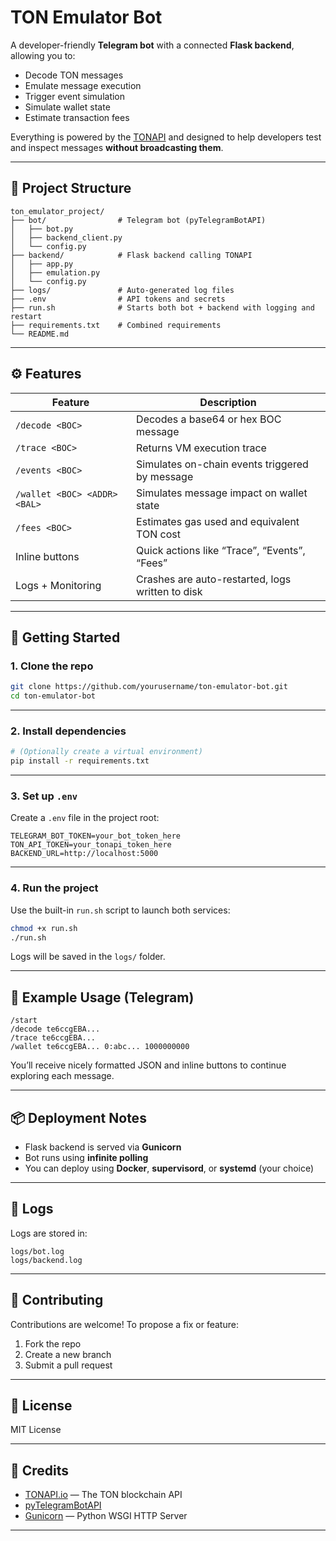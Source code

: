 # TON Emulator Bot

A developer-friendly **Telegram bot** with a connected **Flask backend**, allowing you to:

* Decode TON messages
* Emulate message execution
* Trigger event simulation
* Simulate wallet state
* Estimate transaction fees

Everything is powered by the [TONAPI](https://tonapi.io/) and designed to help developers test and inspect messages **without broadcasting them**.

---

## 📁 Project Structure

```
ton_emulator_project/
├── bot/                # Telegram bot (pyTelegramBotAPI)
│   ├── bot.py
│   ├── backend_client.py
│   └── config.py
├── backend/            # Flask backend calling TONAPI
│   ├── app.py
│   ├── emulation.py
│   └── config.py
├── logs/               # Auto-generated log files
├── .env                # API tokens and secrets
├── run.sh              # Starts both bot + backend with logging and restart
├── requirements.txt    # Combined requirements
└── README.md
```

---

## ⚙️ Features

| Feature                      | Description                                      |
| ---------------------------- | ------------------------------------------------ |
| `/decode <BOC>`              | Decodes a base64 or hex BOC message              |
| `/trace <BOC>`               | Returns VM execution trace                       |
| `/events <BOC>`              | Simulates on-chain events triggered by message   |
| `/wallet <BOC> <ADDR> <BAL>` | Simulates message impact on wallet state         |
| `/fees <BOC>`                | Estimates gas used and equivalent TON cost       |
| Inline buttons               | Quick actions like “Trace”, “Events”, “Fees”     |
| Logs + Monitoring            | Crashes are auto-restarted, logs written to disk |

---

## 🧪 Getting Started

### 1. Clone the repo

```bash
git clone https://github.com/yourusername/ton-emulator-bot.git
cd ton-emulator-bot
```

---

### 2. Install dependencies

```bash
# (Optionally create a virtual environment)
pip install -r requirements.txt
```

---

### 3. Set up `.env`

Create a `.env` file in the project root:

```env
TELEGRAM_BOT_TOKEN=your_bot_token_here
TON_API_TOKEN=your_tonapi_token_here
BACKEND_URL=http://localhost:5000
```

---

### 4. Run the project

Use the built-in `run.sh` script to launch both services:

```bash
chmod +x run.sh
./run.sh
```

Logs will be saved in the `logs/` folder.

---

## 🧠 Example Usage (Telegram)

```text
/start
/decode te6ccgEBA...
/trace te6ccgEBA...
/wallet te6ccgEBA... 0:abc... 1000000000
```

You’ll receive nicely formatted JSON and inline buttons to continue exploring each message.

---

## 📦 Deployment Notes

* Flask backend is served via **Gunicorn**
* Bot runs using **infinite polling**
* You can deploy using **Docker**, **supervisord**, or **systemd** (your choice)

---

## 📜 Logs

Logs are stored in:

```
logs/bot.log
logs/backend.log
```

---

## 🤝 Contributing

Contributions are welcome! To propose a fix or feature:

1. Fork the repo
2. Create a new branch
3. Submit a pull request

---

## 📄 License

MIT License

---

## 🧾 Credits

* [TONAPI.io](https://tonapi.io) — The TON blockchain API
* [pyTelegramBotAPI](https://github.com/eternnoir/pyTelegramBotAPI)
* [Gunicorn](https://gunicorn.org) — Python WSGI HTTP Server

---